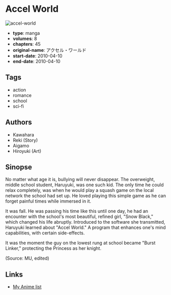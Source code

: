 # Accel World

![accel-world](https://cdn.myanimelist.net/images/manga/2/188839.jpg)

-   **type**: manga
-   **volumes**: 8
-   **chapters**: 45
-   **original-name**: アクセル・ワールド
-   **start-date**: 2010-04-10
-   **end-date**: 2010-04-10

## Tags

-   action
-   romance
-   school
-   sci-fi

## Authors

-   Kawahara
-   Reki (Story)
-   Aigamo
-   Hiroyuki (Art)

## Sinopse

No matter what age it is, bullying will never disappear. The overweight, middle school student, Haruyuki, was one such kid. The only time he could relax completely, was when he would play a squash game on the local network the school had set up. He loved playing this simple game as he can forget painful times while immersed in it.

It was fall. He was passing his time like this until one day, he had an encounter with the school's most beautiful, refined girl, "Snow Black," which changed his life abruptly. Introduced to the software she transmitted, Haruyuki learned about "Accel World." A program that enhances one's mind capabilities, with certain side-effects.

It was the moment the guy on the lowest rung at school became "Burst Linker," protecting the Princess as her knight.

(Source: MU, edited)

## Links

-   [My Anime list](https://myanimelist.net/manga/22993/Accel_World)
